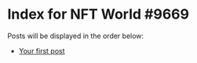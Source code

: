 # Index for NFT World #9669
Posts will be displayed in the order below:

- [Your first post](./001-first.md)

